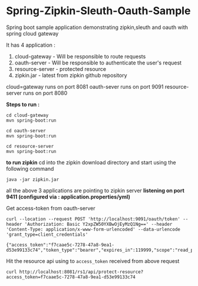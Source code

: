 # Spring-Zipkin-Sleuth-Oauth-Sample
Spring boot sample application demonstrating zipkin,sleuth and oauth with spring cloud gateway

It has 4 application : 
1. cloud-gateway - Will be responsible to route requests
2. oauth-server - Will be responsible to authenticate the user's request
3. resource-server - protected resource
4. zipkin.jar - latest from zipkin github repository

cloud=gateway runs on port 8081
oauth-sever runs on port 9091
resource-server runs on port 8080

**Steps to run :** 
```
cd cloud-gateway 
mvn spring-boot:run 

cd oauth-server
mvn spring-boot:run

cd resource-server
mvn spring-boot:run
```

**to run zipkin**
cd into the zipkin download directory and start using the following command 

```java -jar zipkin.jar```

all the above 3 applications are pointing to zipkin server **listening on port 9411 (configured via : application.properties/yml)**

Get access-token from oauth-server
```
curl --location --request POST 'http://localhost:9091/oauth/token' --header 'Authorization: Basic Y2xpZW50YXBwOjEyMzQ1Ng==' --header 'Content-Type: application/x-www-form-urlencoded' --data-urlencode 'grant_type=client_credentials'

{"access_token":"f7caae5c-7278-47a8-9ea1-d53e99133c74","token_type":"bearer","expires_in":119999,"scope":"read_profile_info"}
```
Hit the resource api using to ```access_token``` received from above request 
```
curl http://localhost:8081/rs1/api/protect-resource?access_token=f7caae5c-7278-47a8-9ea1-d53e99133c74
```




  
